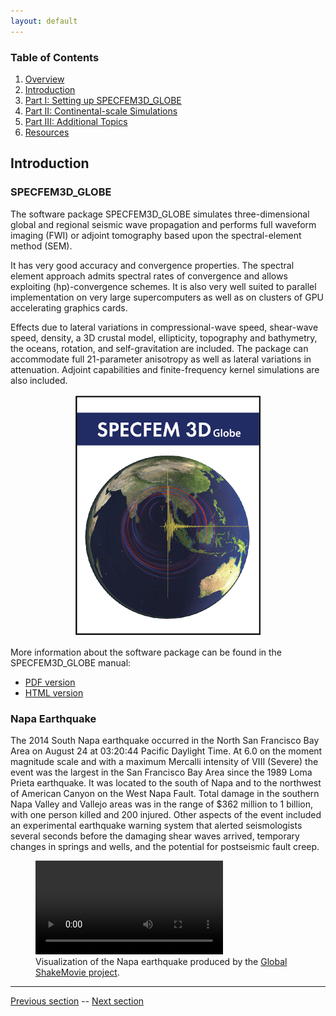 ```yaml
---
layout: default
---
```


### Table of Contents
1. [Overview](/index.md)
2. [Introduction](/intro_specfem.md)
3. [Part I: Setting up SPECFEM3D_GLOBE](/setup_specfem3d.md)
4. [Part II: Continental-scale Simulations](/prepare_data.md)
5. [Part III: Additional Topics](/partIII.md)
6. [Resources](resources.md)


## Introduction

### SPECFEM3D_GLOBE <a name="specfem"></a>

The software package SPECFEM3D_GLOBE simulates three-dimensional global and
regional seismic wave propagation and performs full waveform imaging (FWI) or
adjoint tomography based upon the spectral-element method (SEM). 

It has very good accuracy and convergence properties. The spectral element
approach admits spectral rates of convergence and allows exploiting
(hp)-convergence schemes. It is also very well suited to parallel
implementation on very large supercomputers as well as on clusters of GPU
accelerating graphics cards.

Effects due to lateral variations in compressional-wave speed, shear-wave
speed, density, a 3D crustal model, ellipticity, topography and bathymetry, the
oceans, rotation, and self-gravitation are included. The package can
accommodate full 21-parameter anisotropy as well as lateral variations in attenuation.
Adjoint capabilities and finite-frequency kernel simulations are also included.


<p align="center">
  <img src="Fig/cover-small.jpeg" alt="SPECFEM3D_GLOBE">
</p>


More information about the software package can be found in the SPECFEM3D_GLOBE
manual:

* [PDF version](https://geodynamics.org/cig/software/specfem3d_globe/specfem3d_globe-manual.pdf)
* [HTML version](http://specfem3d-globe.readthedocs.io/en/latest/)


### Napa Earthquake <a name="napa"></a>

The 2014 South Napa earthquake occurred in the North San Francisco Bay Area on
August 24 at 03:20:44 Pacific Daylight Time. At 6.0 on the moment magnitude
scale and with a maximum Mercalli intensity of VIII (Severe) the event was the
largest in the San Francisco Bay Area since the 1989 Loma Prieta earthquake. It
was located to the south of Napa and to the northwest of American Canyon on the
West Napa Fault. Total damage in the southern Napa Valley and Vallejo areas was
in the range of $362 million to 1 billion, with one person killed and 200
injured. Other aspects of the event included an experimental earthquake warning
system that alerted seismologists several seconds before the damaging shear
waves arrived, temporary changes in springs and wells, and the potential for
postseismic fault creep.

<figure>
  <video src="Fig/orange.mp4" controls preload></video>
  <figcaption>Visualization of the Napa earthquake produced by the <a
  href="http://global.shakemovie.princeton.edu/home.jsp">Global
  ShakeMovie project</a>.</figcaption>
</figure>

---

[Previous section](/index.md) -- [Next section](/setup_specfem3d.md)
